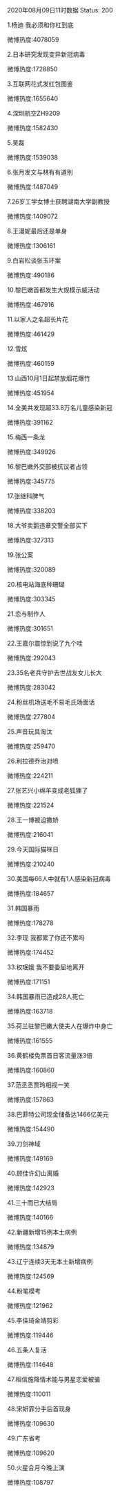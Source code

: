 2020年08月09日11时数据
Status: 200

1.杨迪 我必须和你杠到底

微博热度:4078059

2.日本研究发现变异新冠病毒

微博热度:1728850

3.互联网花式发红包图鉴

微博热度:1655640

4.深圳航空ZH9209

微博热度:1582430

5.吴磊

微博热度:1539038

6.张月发文与林有有道别

微博热度:1487049

7.26岁工学女博士获聘湖南大学副教授

微博热度:1409072

8.王漫妮最后还是单身

微博热度:1306161

9.白岩松谈张玉环案

微博热度:490186

10.黎巴嫩首都发生大规模示威活动

微博热度:467916

11.以家人之名超长片花

微博热度:461429

12.雪炫

微博热度:460159

13.山西10月1日起禁放烟花爆竹

微博热度:451954

14.全美共发现超33.8万名儿童感染新冠

微博热度:391162

15.梅西一条龙

微博热度:349926

16.黎巴嫩外交部被抗议者占领

微博热度:345775

17.张继科脾气

微博热度:338203

18.大爷卖鹅违章交警全部买下

微博热度:327313

19.张公案

微博热度:320089

20.核电站海底种珊瑚

微博热度:303345

21.恋与制作人

微博热度:301651

22.王嘉尔震惊到说了九个哇

微博热度:292043

23.35名老兵守护去世战友女儿长大

微博热度:283042

24.粉丝机场送毛不易毛氏场面话

微博热度:277804

25.声音玩具淘汰

微博热度:259470

26.利拉德乔治对喷

微博热度:224211

27.张艺兴小绵羊变成老狐狸了

微博热度:221524

28.王一博被迫撒娇

微博热度:216041

29.今天国际猫咪日

微博热度:210240

30.美国每66人中就有1人感染新冠病毒

微博热度:184657

31.韩国暴雨

微博热度:178278

32.李现 我都累了你还不累吗

微博热度:174452

33.权珉娥 我不要委屈地离开

微博热度:171151

34.韩国暴雨已造成28人死亡

微博热度:163718

35.荷兰驻黎巴嫩大使夫人在爆炸中身亡

微博热度:161555

36.黄鹤楼免票首日客流量涨3倍

微博热度:160860

37.范丞丞贾玲相视一笑

微博热度:157863

38.巴菲特公司现金储备达1466亿美元

微博热度:154490

39.刀剑神域

微博热度:149169

40.顾佳许幻山离婚

微博热度:142923

41.三十而已大结局

微博热度:140166

42.新疆新增15例本土病例

微博热度:134879

43.辽宁连续3天无本土新增病例

微博热度:124569

44.粉笔模考

微博热度:121962

45.李佳琦金靖剪彩

微博热度:119446

46.五条人复活

微博热度:114648

47.相信施降情术能与男星恋爱被骗

微博热度:110011

48.宋妍霏分手后首现身

微博热度:109630

49.广东省考

微博热度:109620

50.火星合月今晚上演

微博热度:108797

